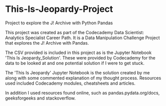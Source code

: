 # This-Is-Jeopardy-Project
Project to explore the J! Archive with Python Pandas


This project was created as part of the Codecademy Data Scientist: Analytics Specialist Career Path. It is a Data Manipulation Challenge Project that explores the J! Archive with Pandas.

The CSV provided is included in this project as is the Jupyter Notebook 'This Is Jeopardy_Solution'. These were provided by Codecademy for the data to be looked at and one potential solution if I were to get stuck.

The 'This Is Jeopardy' Jupyter Notebook is the solution created by me along with some commented explanation of my thought process. Resources used included Codecademy modules, cheatsheets and articles.

In addition I used resources found online, such as pandas.pydata.org/docs, geeksforgeeks and stackoverflow.
